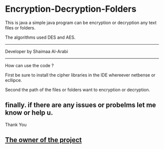 # Encryption-Decryption-Folders

This is java a simple java program can be encryption or decryption any text files or folders.

The algorithms used DES and AES. 

----------------------------------------------------
Developer by Shaimaa Al-Arabi 

--------------------------------------------

How can use the code ? 

First be sure to install the cipher libraries in the IDE whereever netbense or ecllipce. 

Second the path of the files or folders want to encryption or decryption. 

finally. if there are any issues or probelms let me know or help u. 
---------------------------------------------------------------------------------------

Thank You 
## [The owner of the project ](https://github.com/shaimaaAlArabia)
